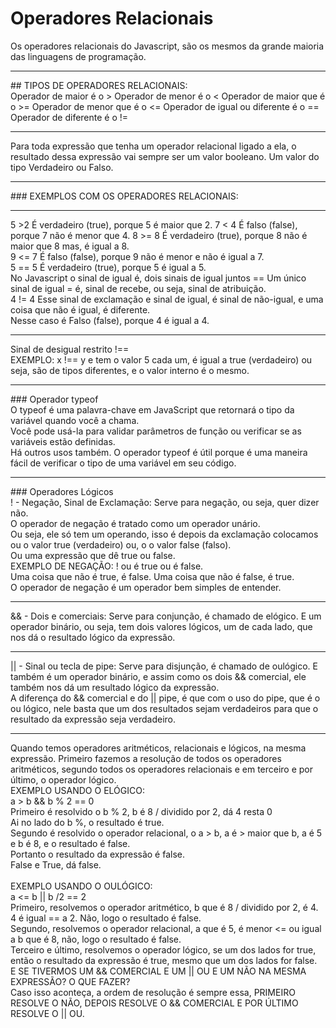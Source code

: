 # Operadores Relacionais
Os operadores relacionais do Javascript, são os mesmos da grande maioria das linguagens de programação.<br>
<hr>
## TIPOS DE OPERADORES RELACIONAIS: <br>
Operador de maior é o >
Operador de menor é o <
Operador de maior que é o >=
Operador de menor que é o <=
Operador de igual ou diferente é o ==
Operador de diferente é o != <br>
<hr>
Para toda expressão que tenha um operador relacional ligado a ela, o resultado dessa expressão vai sempre ser um valor booleano. Um valor do tipo Verdadeiro ou Falso. <br> <hr>
### EXEMPLOS COM OS OPERADORES RELACIONAIS:<br> <hr>
5 >2 É verdadeiro (true), porque 5 é maior que 2.
7 < 4 É falso (false), porque 7 não é menor que 4.
8 >= 8 É verdadeiro (true), porque 8 não é maior que 8 mas, é igual a 8. <br>
9 <= 7 É falso (false), porque 9 não é menor e não é igual a 7. <br>
5 == 5 É verdadeiro (true), porque 5 é igual a 5. <br>No Javascript o sinal de igual é, dois sinais de igual juntos == Um único sinal de igual = é, sinal de recebe, ou seja, sinal de atribuição. <br>
4 != 4 Esse sinal de exclamação e sinal de igual, é sinal de não-igual, e uma coisa que não é igual, é diferente. <br> Nesse caso é Falso (false), porque 4 é igual a 4. <br> <hr>
Sinal de desigual restrito !== <br> EXEMPLO: x !== y e tem o valor 5 cada um, é igual a true (verdadeiro) ou seja, são de tipos diferentes, e o valor interno é o mesmo.<hr>
### Operador typeof <br>
O typeof é uma palavra-chave em JavaScript que retornará o tipo da variável quando você a chama. <br> Você pode usá-la para validar parâmetros de função ou verificar se as variáveis estão definidas. <br> Há outros usos também. O operador typeof é útil porque é uma maneira fácil de verificar o tipo de uma variável em seu código. <br> <hr>
### Operadores Lógicos<br>
! - Negação, Sinal de Exclamação: Serve para negação, ou seja, quer dizer não.<br> O operador de negação é tratado como um operador unário.<br> Ou seja, ele só tem um operando, isso é depois da exclamação colocamos ou o valor true (verdadeiro) ou, o o valor false (falso). <br>Ou uma expressão que dê true ou false.<br>
EXEMPLO DE NEGAÇÃO: ! ou é true ou é false. <br> Uma coisa que não é true, é false. Uma coisa que não é false, é true.<br> 
O operador de negação é um operador bem simples de entender.<hr>
&& - Dois e comerciais: Serve para conjunção, é chamado de elógico. E um operador binário, ou seja, tem dois valores lógicos, um de cada lado, que nos dá o resultado lógico da expressão.<br><hr>
|| - Sinal ou tecla de pipe: Serve para disjunção, é chamado de oulógico. E também é um operador binário, e assim como os dois && comercial, ele também nos dá um resultado lógico da expressão. <br>A diferença do && comercial e do || pipe, é que com o uso do pipe, que é o ou lógico, nele basta que um dos resultados sejam verdadeiros para que o resultado da expressão seja verdadeiro.<br><hr>
Quando temos operadores aritméticos, relacionais e lógicos, na mesma expressão. 
Primeiro fazemos a resolução de todos os operadores aritméticos, segundo todos os operadores relacionais e em terceiro e por último, o operador lógico.<br>
EXEMPLO USANDO O ELÓGICO:<br> a > b && b % 2 == 0 <br> Primeiro é resolvido o b % 2, b é 8 / dividido por 2, dá 4 resta 0 <br> Ai no lado do b %, o resultado é true. <br>
Segundo é resolvido o operador relacional, o a > b, a é > maior que b, a é 5 e b é 8, e o resultado é false.<br> 
Portanto o resultado da expressão é false.<br> False e True, dá false.<br>
<br>EXEMPLO USANDO O OULÓGICO: <br> 
a <= b || b /2 == 2 <br>
Primeiro, resolvemos o operador aritmético, b que é 8 / dividido por 2, é 4. 4 é igual == a 2. Não, logo o resultado é false. <br>
Segundo, resolvemos o operador relacional, a que é 5, é menor <= ou igual a b que é 8, não, logo o resultado é false.<br>
Terceiro e último, resolvemos o operador lógico, se um dos lados for true, então o resultado da expressão é true, mesmo que um dos lados for false.<br>
E SE TIVERMOS UM && COMERCIAL E UM || OU E UM NÃO NA MESMA EXPRESSÃO? O QUE FAZER?<br>
Caso isso aconteça, a ordem de resolução é sempre essa, PRIMEIRO RESOLVE O NÃO, DEPOIS RESOLVE O && COMERCIAL E POR ÚLTIMO RESOLVE O || OU.<br>
